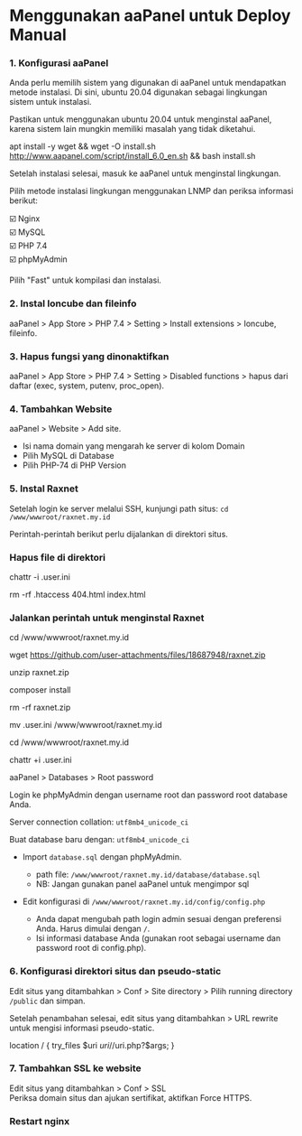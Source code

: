 # Menggunakan aaPanel untuk Deploy Manual

### 1. Konfigurasi aaPanel

Anda perlu memilih sistem yang digunakan di aaPanel untuk mendapatkan metode instalasi. Di sini, ubuntu 20.04 digunakan sebagai lingkungan sistem untuk instalasi.

Pastikan untuk menggunakan ubuntu 20.04 untuk menginstal aaPanel, karena sistem lain mungkin memiliki masalah yang tidak diketahui.

apt install -y wget && wget -O install.sh http://www.aapanel.com/script/install_6.0_en.sh && bash install.sh

Setelah instalasi selesai, masuk ke aaPanel untuk menginstal lingkungan.

Pilih metode instalasi lingkungan menggunakan LNMP dan periksa informasi berikut:

☑️ Nginx  
☑️ MySQL  
☑️ PHP 7.4  
☑️ phpMyAdmin

Pilih "Fast" untuk kompilasi dan instalasi.

### 2. Instal Ioncube dan fileinfo
aaPanel > App Store > PHP 7.4 > Setting > Install extensions > Ioncube, fileinfo.

### 3. Hapus fungsi yang dinonaktifkan
aaPanel > App Store > PHP 7.4 > Setting > Disabled functions > hapus dari daftar (exec, system, putenv, proc_open).

### 4. Tambahkan Website
aaPanel > Website > Add site.  
- Isi nama domain yang mengarah ke server di kolom Domain  
- Pilih MySQL di Database  
- Pilih PHP-74 di PHP Version

### 5. Instal Raxnet
Setelah login ke server melalui SSH, kunjungi path situs: `cd /www/wwwroot/raxnet.my.id`

Perintah-perintah berikut perlu dijalankan di direktori situs.

### Hapus file di direktori

chattr -i .user.ini

rm -rf .htaccess 404.html index.html

### Jalankan perintah untuk menginstal Raxnet

cd /www/wwwroot/raxnet.my.id

wget https://github.com/user-attachments/files/18687948/raxnet.zip

unzip raxnet.zip

composer install

rm -rf raxnet.zip

mv .user.ini /www/wwwroot/raxnet.my.id

cd /www/wwwroot/raxnet.my.id

chattr +i .user.ini

aaPanel > Databases > Root password

Login ke phpMyAdmin dengan username root dan password root database Anda.

Server connection collation: `utf8mb4_unicode_ci`

Buat database baru dengan: `utf8mb4_unicode_ci` 

- Import `database.sql` dengan phpMyAdmin.  
  - path file: `/www/wwwroot/raxnet.my.id/database/database.sql`  
  - NB: Jangan gunakan panel aaPanel untuk mengimpor sql

- Edit konfigurasi di `/www/wwwroot/raxnet.my.id/config/config.php`  
  - Anda dapat mengubah path login admin sesuai dengan preferensi Anda. Harus dimulai dengan `/`.  
  - Isi informasi database Anda (gunakan root sebagai username dan password root di config.php).

### 6. Konfigurasi direktori situs dan pseudo-static

Edit situs yang ditambahkan > Conf > Site directory > Pilih running directory `/public` dan simpan.

Setelah penambahan selesai, edit situs yang ditambahkan > URL rewrite untuk mengisi informasi pseudo-static.

location / {
        try_files $uri $uri/ /$uri.php?$args;
    }
### 7. Tambahkan SSL ke website

Edit situs yang ditambahkan > Conf > SSL  
Periksa domain situs dan ajukan sertifikat, aktifkan Force HTTPS.

### Restart nginx



